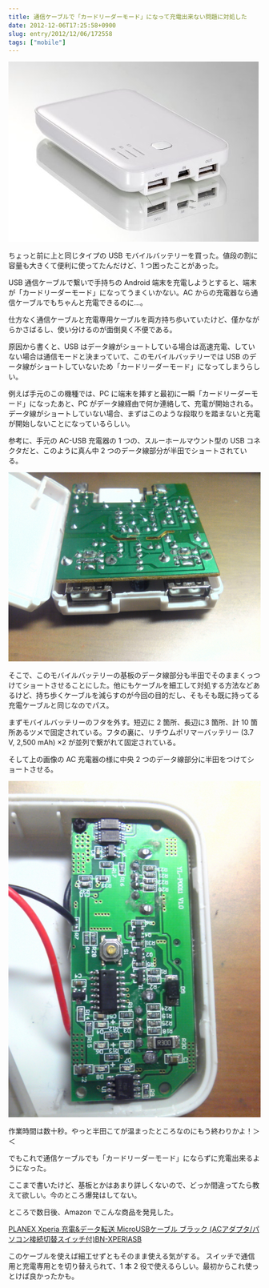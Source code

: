 ```yaml
---
title: 通信ケーブルで「カードリーダーモード」になって充電出来ない問題に対処した
date: 2012-12-06T17:25:58+0900
slug: entry/2012/12/06/172558
tags: ["mobile"]
---
```

![モバイルバッテリーの画像](./B003XKOII4.jpg)

ちょっと前に上と同じタイプの USB モバイルバッテリーを買った。値段の割に容量も大きくて便利に使ってたんだけど、1 つ困ったことがあった。

USB 通信ケーブルで繋いで手持ちの Android 端末を充電しようとすると、端末が「カードリーダーモード」になってうまくいかない。AC からの充電器なら通信ケーブルでもちゃんと充電できるのに…。

仕方なく通信ケーブルと充電専用ケーブルを両方持ち歩いていたけど、僅かながらかさばるし、使い分けるのが面倒臭く不便である。

原因から書くと、USB はデータ線がショートしている場合は高速充電、していない場合は通信モードと決まっていて、このモバイルバッテリーでは USB のデータ線がショートしていないため「カードリーダーモード」になってしまうらしい。

例えば手元のこの機種では、PC に端末を挿すと最初に一瞬「カードリーダーモード」になったあと、PC がデータ線経由で何か連絡して、充電が開始される。データ線がショートしていない場合、まずはこのような段取りを踏まないと充電が開始しないことになっているらしい。

参考に、手元の AC-USB 充電器の 1 つの、スルーホールマウント型の USB コネクタだと、このように真ん中 2 つのデータ線部分が半田でショートされている。

![分解した AC アダプタの基板の画像](./20121120015200.jpg)

そこで、このモバイルバッテリーの基板のデータ線部分も半田でそのままくっつけてショートさせることにした。他にもケーブルを細工して対処する方法などあるけど、持ち歩くケーブルを減らすのが今回の目的だし、そもそも既に持ってる充電ケーブルと同じなのでパス。

まずモバイルバッテリーのフタを外す。短辺に 2 箇所、長辺に3 箇所、計 10 箇所あるツメで固定されている。フタの裏に、リチウムポリマーバッテリー (3.7 V, 2,500 mAh) ×2 が並列で繋がれて固定されている。

そして上の画像の AC 充電器の様に中央 2 つのデータ線部分に半田をつけてショートさせる。

![モバイルバッテリーを分解してデータ線をショートさせた画像](./20121118030800.jpg)

作業時間は数十秒。やっと半田こてが温まったところなのにもう終わりかよ！＞＜

でもこれで通信ケーブルでも「カードリーダーモード」にならずに充電出来るようになった。

ここまで書いたけど、基板とかはあまり詳しくないので、どっか間違ってたら教えて欲しい。今のところ爆発はしてない。

ところで数日後、Amazon でこんな商品を発見した。

[PLANEX Xperia 充電&データ転送 MicroUSBケーブル ブラック (ACアダプタ/パソコン接続切替スイッチ付)BN-XPERIASB](https://www.amazon.co.jp/dp/B0040GJXYY/?tag=4217986871-22)

このケーブルを使えば細工せずともそのまま使える気がする。
スイッチで通信用と充電専用とを切り替えられて、1 本 2 役で使えるらしい。最初からこれ使っとけば良かったかも。

